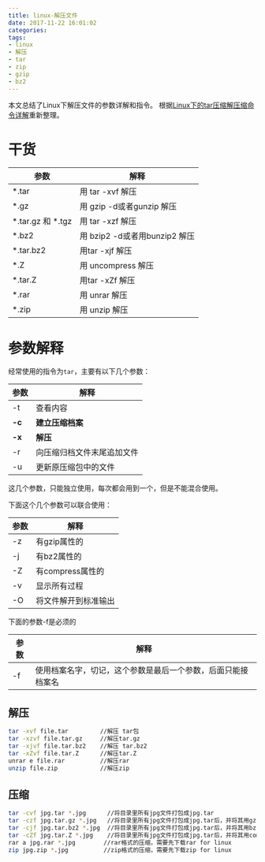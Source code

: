 ```yaml
---
title: linux-解压文件
date: 2017-11-22 16:01:02
categories:
tags:
- linux
- 解压
- tar
- zip
- gzip
- bz2
---
```


本文总结了Linux下解压文件的参数详解和指令。
根据[Linux下的tar压缩解压缩命令详解](https://www.cnblogs.com/qq78292959/archive/2011/07/06/2099427.html)重新整理。
<!--more-->

# 干货

参数 | 解释
---|---
*.tar | 用 tar -xvf 解压
*.gz | 用 gzip -d或者gunzip 解压
\*.tar.gz 和 \*.tgz | 用 tar -xzf 解压
*.bz2 | 用 bzip2 -d或者用bunzip2 解压
*.tar.bz2 | 用tar -xjf 解压
*.Z | 用 uncompress 解压
*.tar.Z | 用tar -xZf 解压
*.rar | 用 unrar 解压
*.zip | 用 unzip 解压

# 参数解释

经常使用的指令为`tar`，主要有以下几个参数：

参数 | 解释
---|---
-t | 查看内容
**-c** | **建立压缩档案**
**-x** | **解压**
-r | 向压缩归档文件末尾追加文件
-u | 更新原压缩包中的文件

这几个参数，只能独立使用，每次都会用到一个，但是不能混合使用。

下面这个几个参数可以联合使用：

参数 | 解释
---|---
-z | 有gzip属性的
-j | 有bz2属性的
-Z | 有compress属性的
-v | 显示所有过程
-O | 将文件解开到标准输出

下面的参数-f是必须的

参数 | 解释
---|---
-f | 使用档案名字，切记，这个参数是最后一个参数，后面只能接档案名

## 解压

```bash
tar -xvf file.tar         //解压 tar包
tar -xzvf file.tar.gz     //解压tar.gz
tar -xjvf file.tar.bz2    //解压 tar.bz2
tar -xZvf file.tar.Z      //解压tar.Z
unrar e file.rar          //解压rar
unzip file.zip            //解压zip
```
## 压缩

```bash
tar -cvf jpg.tar *.jpg      //将目录里所有jpg文件打包成jpg.tar 
tar -czf jpg.tar.gz *.jpg   //将目录里所有jpg文件打包成jpg.tar后，并将其用gzip压缩，命名为jpg.tar.gz
tar -cjf jpg.tar.bz2 *.jpg  //将目录里所有jpg文件打包成jpg.tar后，并将其用bzip2压缩，命名为jpg.tar.bz2
tar -cZf jpg.tar.Z *.jpg    //将目录里所有jpg文件打包成jpg.tar后，并将其用compress压缩，命名为jpg.tar.Z
rar a jpg.rar *.jpg        //rar格式的压缩，需要先下载rar for linux
zip jpg.zip *.jpg          //zip格式的压缩，需要先下载zip for linux
```